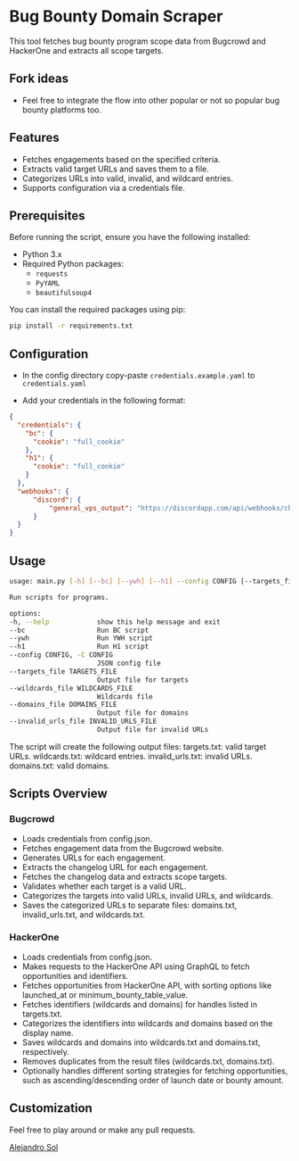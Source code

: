 # Bug Bounty Domain Scraper

This tool fetches bug bounty program scope data from Bugcrowd and HackerOne and extracts all scope targets.

## Fork ideas
- Feel free to integrate the flow into other popular or not so popular bug bounty platforms too.

## Features

- Fetches engagements based on the specified criteria.
- Extracts valid target URLs and saves them to a file.
- Categorizes URLs into valid, invalid, and wildcard entries.
- Supports configuration via a credentials file.

## Prerequisites

Before running the script, ensure you have the following installed:

- Python 3.x
- Required Python packages:
  - `requests`
  - `PyYAML`
  - `beautifulsoup4`

You can install the required packages using pip:

```bash
pip install -r requirements.txt
```

## Configuration

- In the config directory copy-paste `credentials.example.yaml` to `credentials.yaml`

- Add your credentials in the following format:

```json
{
  "credentials": {
    "bc": {
      "cookie": "full_cookie"
    },
    "h1": {
      "cookie": "full_cookie"
    }
  },
  "webhooks": {
      "discord": {
          "general_vps_output": "https://discordapp.com/api/webhooks/channel/id"
      }
  }
}
```

## Usage

  ```bash
usage: main.py [-h] [--bc] [--ywh] [--h1] --config CONFIG [--targets_file TARGETS_FILE] [--wildcards_file WILDCARDS_FILE] [--domains_file DOMAINS_FILE] [--invalid_urls_file INVALID_URLS_FILE]

Run scripts for programs.

options:
  -h, --help            show this help message and exit
  --bc                  Run BC script
  --ywh                 Run YWH script
  --h1                  Run H1 script
  --config CONFIG, -C CONFIG
                        JSON config file
  --targets_file TARGETS_FILE
                        Output file for targets
  --wildcards_file WILDCARDS_FILE
                        Wildcards file
  --domains_file DOMAINS_FILE
                        Output file for domains
  --invalid_urls_file INVALID_URLS_FILE
                        Output file for invalid URLs
  ```

  The script will create the following output files:
  targets.txt:      valid target URLs.
  wildcards.txt:    wildcard entries.
  invalid_urls.txt: invalid URLs.
  domains.txt:      valid domains.

## Scripts Overview

### Bugcrowd

- Loads credentials from config.json.
- Fetches engagement data from the Bugcrowd website.
- Generates URLs for each engagement.
- Extracts the changelog URL for each engagement.
- Fetches the changelog data and extracts scope targets.
- Validates whether each target is a valid URL.
- Categorizes the targets into valid URLs, invalid URLs, and wildcards.
- Saves the categorized URLs to separate files: domains.txt, invalid_urls.txt, and wildcards.txt.

### HackerOne

- Loads credentials from config.json.
- Makes requests to the HackerOne API using GraphQL to fetch opportunities and identifiers.
- Fetches opportunities from HackerOne API, with sorting options like launched_at or minimum_bounty_table_value.
- Fetches identifiers (wildcards and domains) for handles listed in targets.txt.
- Categorizes the identifiers into wildcards and domains based on the display name.
- Saves wildcards and domains into wildcards.txt and domains.txt, respectively.
- Removes duplicates from the result files (wildcards.txt, domains.txt).
- Optionally handles different sorting strategies for fetching opportunities, such as ascending/descending order of launch date or bounty amount.

## Customization

Feel free to play around or make any pull requests.

[Alejandro Sol](https://github.com/alejandro501)
